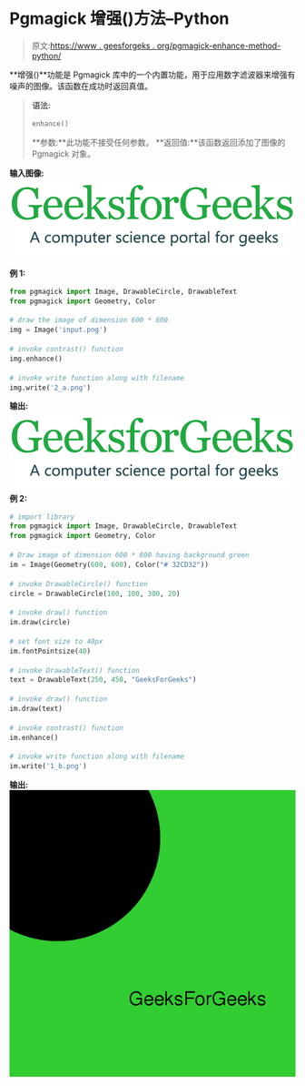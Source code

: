 # Pgmagick 增强()方法–Python

> 原文:[https://www . geesforgeks . org/pgmagick-enhance-method-python/](https://www.geeksforgeeks.org/pgmagick-enhance-method-python/)

**增强()**功能是 Pgmagick 库中的一个内置功能，用于应用数字滤波器来增强有噪声的图像。该函数在成功时返回真值。

> **语法:**
> 
> ```py
> enhance()
> ```
> 
> **参数:**此功能不接受任何参数。
> **返回值:**该函数返回添加了图像的 Pgmagick 对象。

**输入图像:**
![](img/4a43a98e9c0ff6dd3018f90f150a2a76.png)

**例 1:**

```py
from pgmagick import Image, DrawableCircle, DrawableText
from pgmagick import Geometry, Color

# draw the image of dimension 600 * 600
img = Image('input.png')

# invoke contrast() function
img.enhance()

# invoke write function along with filename
img.write('2_a.png')
```

**输出:**
![](img/5580935d32f03afc40ce7efc6ddec367.png)
**例 2:**

```py
# import library
from pgmagick import Image, DrawableCircle, DrawableText
from pgmagick import Geometry, Color

# Draw image of dimension 600 * 600 having background green
im = Image(Geometry(600, 600), Color("# 32CD32"))

# invoke DrawableCircle() function
circle = DrawableCircle(100, 100, 300, 20)

# invoke draw() function
im.draw(circle)

# set font size to 40px
im.fontPointsize(40)

# invoke DrawableText() function
text = DrawableText(250, 450, "GeeksForGeeks")

# invoke draw() function
im.draw(text)

# invoke contrast() function
im.enhance()

# invoke write function along with filename
im.write('1_b.png')
```

**输出:**
![](img/f9695dd23cafa8a12ec47dc810aaa580.png)